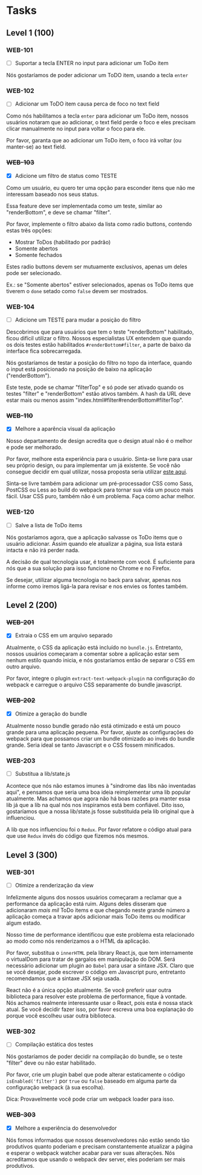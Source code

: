 # Tasks

## Level 1 (100)

### WEB-101

- [ ] Suportar a tecla ENTER no input para adicionar um ToDo item

Nós gostaríamos de poder adicionar um ToDO item, usando a tecla `enter`

### WEB-102

- [ ] Adicionar um ToDO item causa perca de foco no text field

 Como nós habilitamos a tecla `enter` para adicionar um ToDo item, nossos usuários
 notaram que ao adicionar, o text field perde o foco e eles precisam clicar manualmente no input
 para voltar o foco para ele.

 Por favor, garanta que ao adicionar um ToDo item, o foco irá voltar (ou manter-se) ao text field.

### ~~WEB-103~~

- [x] Adicione um filtro de status como TESTE

Como um usuário, eu quero ter uma opção para esconder itens que não me interessam
baseado nos seus status.

Essa feature deve ser implementada como um teste, similar ao "renderBottom",
e deve se chamar "filter".

Por favor, implemente o filtro abaixo da lista como radio buttons, contendo estas três opções:

- Mostrar ToDos (habilitado por padrão)
- Somente abertos
- Somente fechados

Estes radio buttons devem ser mutuamente exclusivos, apenas um deles pode ser selecionado.

Ex.: se "Somente abertos" estiver selecionados, apenas os ToDo items que tiverem o `done`
setado como `false` devem ser mostrados.

### WEB-104

- [ ] Adicione um TESTE para mudar a posição do filtro

Descobrimos que para usuários que tem o teste "renderBottom" habilitado, ficou difícil
utilizar o filtro. Nossos especialistas UX entendem que quando os dois testes estão
habilitados `#renderBottom#filter`, a parte de baixo da interface fica sobrecarregada.

Nós gostaríamos de testar a posição do filtro no topo da interface, quando o input
está posicionado na posição de baixo na aplicação ("renderBottom").

Este teste, pode se chamar "filterTop" e só pode ser ativado quando os testes "filter" e "renderBottom"
estão ativos também. A hash da URL deve estar mais ou menos assim "index.html#filter#renderBottom#filterTop".

### ~~WEB-110~~

- [x] Melhore a aparência visual da aplicação

Nosso departamento de design acredita que o design atual não é o melhor e pode ser melhorado.

Por favor, melhore esta experiência para o usuário. Sinta-se livre para usar seu próprio design,
ou para implementar um já existente. Se você não consegue decidir em qual utilizar, nossa proposta
seria utilizar [este aqui](https://dribbble.com/shots/2084038-Just-Do).

Sinta-se livre também para adicionar um pré-processador CSS como Sass, PostCSS ou
Less ao build do webpack para tornar sua vida um pouco mais fácil.
Usar CSS puro, também não é um problema. Faça como achar melhor.

### WEB-120

- [ ] Salve a lista de ToDo items

Nós gostaríamos agora, que a aplicação salvasse os ToDo items que o usuário adicionar.
Assim quando ele atualizar a página, sua lista estará intacta e não irá perder nada.

A decisão de qual tecnologia usar, é totalmente com você. É suficiente para nós que
a sua solução para isso funcione no Chrome e no Firefox.

Se desejar, utilizar alguma tecnologia no back para salvar, apenas nos informe como
iremos ligá-la para revisar e nos envies os fontes também.

## Level 2 (200)

### ~~WEB-201~~

- [x] Extraia o CSS em um arquivo separado

Atualmente, o CSS da aplicação está incluído no `bundle.js`.
Entretanto, nossos usuários começaram a comentar sobre a aplicação estar
sem nenhum estilo quando inicia, e nós gostaríamos então de separar o CSS em outro arquivo.

Por favor, integre o plugin `extract-text-webpack-plugin` na configuração do webpack
e carregue o arquivo CSS separamente do bundle javascript.

### ~~WEB-202~~

- [x] Otimize a geração do bundle

Atualmente nosso bundle gerado não está otimizado e está um pouco grande para uma
aplicação pequena. Por favor, ajuste as configurações do webpack para que possamos
criar um bundle otimizado ao invés do bundle grande. Seria ideal se tanto Javascript
e o CSS fossem minificados.

### WEB-203

- [ ] Substitua a lib/state.js

Acontece que nós não estamos imunes à "sindrome das libs não inventadas aqui", e
pensamos que seria uma boa ideia reimplementar uma lib popular atualmente.
Mas achamos que agora não há boas razões pra manter essa lib já que a lib na qual
nós nos inspiramos está bem confiável. Dito isso, gostaríamos que a nossa lib/state.js
fosse substituida pela lib original que à influenciou.

A lib que nos influenciou foi o `Redux`. Por favor refatore o código atual
para que use `Redux` invés do código que fizemos nós mesmos.

## Level 3 (300)

### WEB-301

- [ ] Otimize a renderização da view

Infelizmente alguns dos nossos usuários começaram a reclamar que a performance
da aplicação está ruim. Alguns deles disseram que adicionaram *mais mil* ToDo items
e que chegando neste grande número a aplicação começa a travar após adicionar mais
ToDo items ou modificar algum estado.

Nosso time de performance identificou que este problema esta relacionado ao modo
como nós renderizamos a o HTML da aplicação.

Por favor, substitua o `innerHTML` pela library React.js, que tem internamente o
virtualDom para tratar de gargalos em manipulação do DOM.
Será necessário adicionar um plugin ao `Babel` para usar a sintaxe JSX. Claro que
se você desejar, pode escrever o código em Javascript puro, entretanto recomendamos
que a sintaxe JSX seja usada.

React não é a única opção atualmente. Se você preferir usar outra biblioteca para resolver
este problema de performance, fique à vontade. Nós achamos realmente interessante
usar o React, pois esta é nossa stack atual. Se você decidir fazer isso, por favor escreva
uma boa explanação do porque você escolheu usar outra biblioteca.

### WEB-302

- [ ] Compilação estática dos testes

Nós gostaríamos de poder decidir na compilação do  bundle, se o teste "filter"
deve ou não estar habilitado.

Por favor, crie um plugin babel que pode alterar estaticamente o código `isEnabled('filter')` por
`true` ou `false` baseado em alguma parte da configuração webpack (à sua escolha).

Dica: Provavelmente você pode criar um webpack loader para isso.

### ~~WEB-303~~

- [x] Melhore a experiência do desenvolvedor

Nós fomos informados que nossos desenvolvedores não estão sendo tão produtivos quanto
poderiam e precisam constantemente atualizar a página e esperar o webpack watcher acabar
para ver suas alterações. Nós acreditamos que usando o webpack dev server, eles poderiam
ser mais produtivos.

